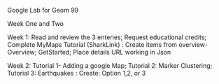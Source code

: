 Google Lab for Geom 99

Week One and Two

Week 1: Read and review the 3 enteries; Request educational credits; Complete MyMaps Tutorial (SharkLink)
      : Create items from overview- Overview; GetStarted; Place details URL working in Json

Week 2: Tutorial 1- Adding a google Map; Tutorial 2: Marker Clustering; Tutorial 3: Earthquakes
      : Create: Option 1,2, or 3

